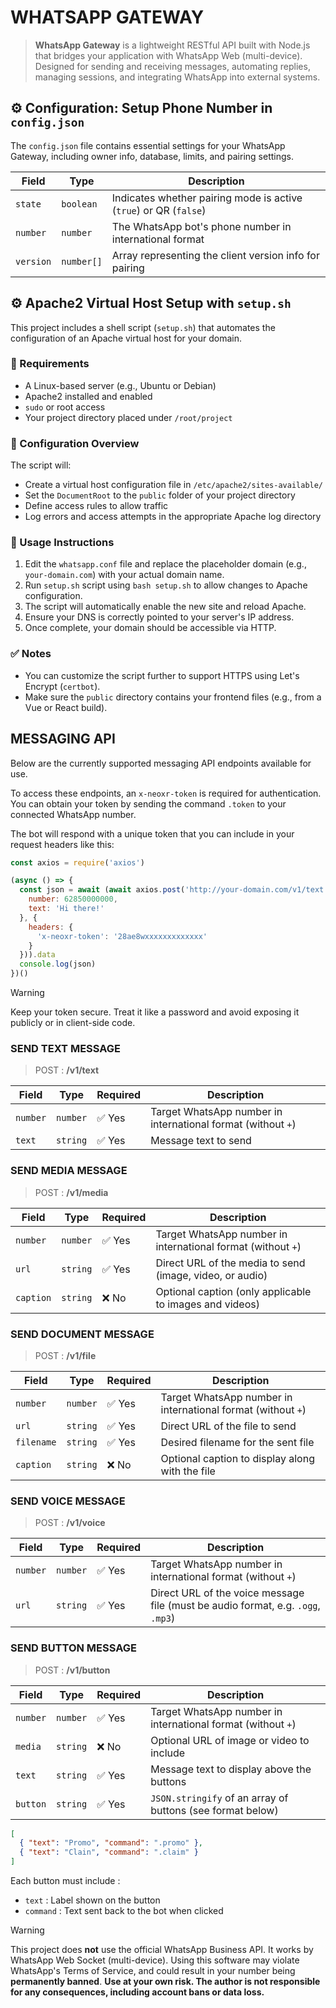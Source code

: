 # WHATSAPP GATEWAY

> **WhatsApp Gateway** is a lightweight RESTful API built with Node.js that bridges your application with WhatsApp Web (multi-device). Designed for sending and receiving messages, automating replies, managing sessions, and integrating WhatsApp into external systems.

## ⚙️ Configuration: Setup Phone Number in `config.json`

The `config.json` file contains essential settings for your WhatsApp Gateway, including owner info, database, limits, and pairing settings.

| Field     | Type       | Description                                                             |
| --------- | ---------- | ----------------------------------------------------------------------- |
| `state`   | `boolean`  | Indicates whether pairing mode is active (`true`) or QR (`false`) |
| `number`  | `number`   | The WhatsApp bot's phone number in international format                 |
| `version` | `number[]` | Array representing the client version info for pairing                  |

## ⚙️ Apache2 Virtual Host Setup with `setup.sh`

This project includes a shell script (`setup.sh`) that automates the configuration of an Apache virtual host for your domain.

### 📁 Requirements

- A Linux-based server (e.g., Ubuntu or Debian)
- Apache2 installed and enabled
- `sudo` or root access
- Your project directory placed under `/root/project`

### 📝 Configuration Overview

The script will:

- Create a virtual host configuration file in `/etc/apache2/sites-available/`
- Set the `DocumentRoot` to the `public` folder of your project directory
- Define access rules to allow traffic
- Log errors and access attempts in the appropriate Apache log directory

### 🚀 Usage Instructions

1. Edit the `whatsapp.conf` file and replace the placeholder domain (e.g., `your-domain.com`) with your actual domain name.
2. Run `setup.sh` script using `bash setup.sh` to allow changes to Apache configuration.
3. The script will automatically enable the new site and reload Apache.
4. Ensure your DNS is correctly pointed to your server's IP address.
5. Once complete, your domain should be accessible via HTTP.

### ✅ Notes

- You can customize the script further to support HTTPS using Let's Encrypt (`certbot`).
- Make sure the `public` directory contains your frontend files (e.g., from a Vue or React build).

## MESSAGING API

Below are the currently supported messaging API endpoints available for use.

To access these endpoints, an `x-neoxr-token` is required for authentication.  
You can obtain your token by sending the command `.token` to your connected WhatsApp number.

The bot will respond with a unique token that you can include in your request headers like this:


```Javascript
const axios = require('axios')

(async () => {
  const json = await (await axios.post('http://your-domain.com/v1/text', {
    number: 62850000000,
    text: 'Hi there!'
  }, {
    headers: {
      'x-neoxr-token': '28ae8wxxxxxxxxxxxxx'
    }
  })).data
  console.log(json)
})()
```

> [!WARNING]
> Keep your token secure. Treat it like a password and avoid exposing it publicly or in client-side code.

### SEND TEXT MESSAGE

> POST : **/v1/text**

| Field    | Type     | Required | Description                                                  |
| -------- | -------- | -------- | ------------------------------------------------------------ |
| `number` | `number` | ✅ Yes    | Target WhatsApp number in international format (without `+`) |
| `text`   | `string` | ✅ Yes    | Message text to send                                          |

### SEND MEDIA MESSAGE

> POST : **/v1/media**

| Field     | Type     | Required | Description                                                                 |
|-----------|----------|----------|-----------------------------------------------------------------------------|
| `number`  | `number` | ✅ Yes   | Target WhatsApp number in international format (without `+`)               |
| `url`     | `string` | ✅ Yes   | Direct URL of the media to send (image, video, or audio)                   |
| `caption` | `string` | ❌ No    | Optional caption (only applicable to images and videos)                    |

### SEND DOCUMENT MESSAGE

> POST : **/v1/file**

| Field      | Type     | Required | Description                                                   |
|------------|----------|----------|---------------------------------------------------------------|
| `number`   | `number` | ✅ Yes   | Target WhatsApp number in international format (without `+`) |
| `url`      | `string` | ✅ Yes   | Direct URL of the file to send                                |
| `filename` | `string` | ✅ Yes   | Desired filename for the sent file                            |
| `caption`  | `string` | ❌ No    | Optional caption to display along with the file               |

### SEND VOICE MESSAGE

> POST : **/v1/voice**

| Field     | Type     | Required | Description                                                                 |
|-----------|----------|----------|-----------------------------------------------------------------------------|
| `number`  | `number` | ✅ Yes   | Target WhatsApp number in international format (without `+`)               |
| `url`     | `string` | ✅ Yes   | Direct URL of the voice message file (must be audio format, e.g. `.ogg`, `.mp3`) |

### SEND BUTTON MESSAGE

> POST : **/v1/button**

| Field    | Type     | Required | Description                                                  |
| -------- | -------- | -------- | ------------------------------------------------------------ |
| `number` | `number` | ✅ Yes    | Target WhatsApp number in international format (without `+`) |
| `media`  | `string` | ❌ No     | Optional URL of image or video to include                    |
| `text`   | `string` | ✅ Yes    | Message text to display above the buttons                    |
| `button` | `string` | ✅ Yes    | `JSON.stringify` of an array of buttons (see format below)   |

```JSON
[
  { "text": "Promo", "command": ".promo" },
  { "text": "Clain", "command": ".claim" }
]
```
Each button must include :

- `text` : Label shown on the button
- `command` : Text sent back to the bot when clicked

> [!WARNING]
> This project does **not** use the official WhatsApp Business API. It works by WhatsApp Web Socket (multi-device). Using this software may violate WhatsApp's Terms of Service, and could result in your number being **permanently banned**. **Use at your own risk. The author is not responsible for any consequences, including account bans or data loss.**